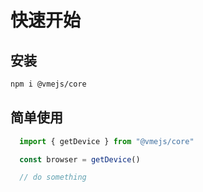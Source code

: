  # 快速开始

  ## 安装

  ```bash
  npm i @vmejs/core
  ```


  ## 简单使用

  ``` ts
    import { getDevice } from "@vmejs/core"

    const browser = getDevice()

    // do something
  ```

  <!-- 更多功能列表，请参阅 [functions list](/core/getDevice/)。 -->